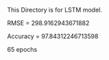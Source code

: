 This Directory is for LSTM model.

RMSE = 298.9162943671882

Accuracy = 97.84312246713598

65 epochs
